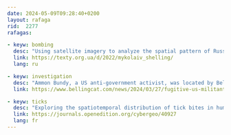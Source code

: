 ```yaml
---
date: 2024-05-09T09:28:40+0200
layout: rafaga
rid:  2277
rafagas:

- keyw: bombing
  desc: "Using satellite imagery to analyze the spatial pattern of Russian bombing in Mykolaiv"
  link: https://texty.org.ua/d/2022/mykolaiv_shelling/
  lang: ru

- keyw: investigation
  desc: "Ammon Bundy, a US anti-government activist, was located by Bellingcat's geospatial analysis with just a few frames from a video he published from his home in February 2024"
  link: https://www.bellingcat.com/news/2024/03/27/fugitive-us-militant-ammon-bundy-geolocated-to-utah/

- keyw: ticks
  desc: "Exploring the spatiotemporal distribution of tick bites in humans in France: mean temperature as an indicator of acarological risk"
  link: https://journals.openedition.org/cybergeo/40927
  lang: fr
---
```

